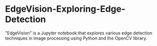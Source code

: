 # EdgeVision-Exploring-Edge-Detection
"EdgeVision" is a Jupyter notebook that explores various edge detection techniques in image processing using Python and the OpenCV library.
